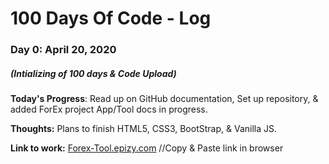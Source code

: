 # 100 Days Of Code - Log

### Day 0: April 20, 2020 
##### (Intializing of 100 days & Code Upload)

**Today's Progress**: Read up on GitHub documentation, Set up repository, & added ForEx project App/Tool docs in progress.

**Thoughts:** Plans to finish HTML5, CSS3, BootStrap, & Vanilla JS.

**Link to work:** [Forex-Tool.epizy.com]( Forex-Tool.epizy.com ) //Copy & Paste link in browser
